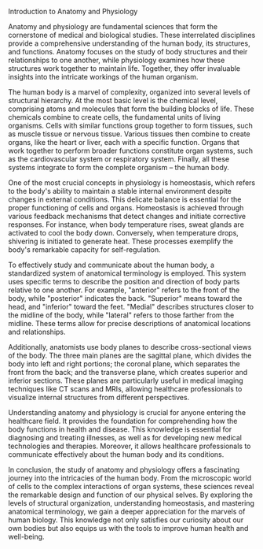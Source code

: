 Introduction to Anatomy and Physiology

Anatomy and physiology are fundamental sciences that form the cornerstone of medical and biological studies. These interrelated disciplines provide a comprehensive understanding of the human body, its structures, and functions. Anatomy focuses on the study of body structures and their relationships to one another, while physiology examines how these structures work together to maintain life. Together, they offer invaluable insights into the intricate workings of the human organism.

The human body is a marvel of complexity, organized into several levels of structural hierarchy. At the most basic level is the chemical level, comprising atoms and molecules that form the building blocks of life. These chemicals combine to create cells, the fundamental units of living organisms. Cells with similar functions group together to form tissues, such as muscle tissue or nervous tissue. Various tissues then combine to create organs, like the heart or liver, each with a specific function. Organs that work together to perform broader functions constitute organ systems, such as the cardiovascular system or respiratory system. Finally, all these systems integrate to form the complete organism – the human body.

One of the most crucial concepts in physiology is homeostasis, which refers to the body's ability to maintain a stable internal environment despite changes in external conditions. This delicate balance is essential for the proper functioning of cells and organs. Homeostasis is achieved through various feedback mechanisms that detect changes and initiate corrective responses. For instance, when body temperature rises, sweat glands are activated to cool the body down. Conversely, when temperature drops, shivering is initiated to generate heat. These processes exemplify the body's remarkable capacity for self-regulation.

To effectively study and communicate about the human body, a standardized system of anatomical terminology is employed. This system uses specific terms to describe the position and direction of body parts relative to one another. For example, "anterior" refers to the front of the body, while "posterior" indicates the back. "Superior" means toward the head, and "inferior" toward the feet. "Medial" describes structures closer to the midline of the body, while "lateral" refers to those farther from the midline. These terms allow for precise descriptions of anatomical locations and relationships.

Additionally, anatomists use body planes to describe cross-sectional views of the body. The three main planes are the sagittal plane, which divides the body into left and right portions; the coronal plane, which separates the front from the back; and the transverse plane, which creates superior and inferior sections. These planes are particularly useful in medical imaging techniques like CT scans and MRIs, allowing healthcare professionals to visualize internal structures from different perspectives.

Understanding anatomy and physiology is crucial for anyone entering the healthcare field. It provides the foundation for comprehending how the body functions in health and disease. This knowledge is essential for diagnosing and treating illnesses, as well as for developing new medical technologies and therapies. Moreover, it allows healthcare professionals to communicate effectively about the human body and its conditions.

In conclusion, the study of anatomy and physiology offers a fascinating journey into the intricacies of the human body. From the microscopic world of cells to the complex interactions of organ systems, these sciences reveal the remarkable design and function of our physical selves. By exploring the levels of structural organization, understanding homeostasis, and mastering anatomical terminology, we gain a deeper appreciation for the marvels of human biology. This knowledge not only satisfies our curiosity about our own bodies but also equips us with the tools to improve human health and well-being.